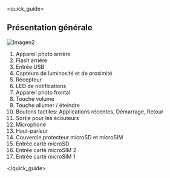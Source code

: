 <quick_guide>
## Présentation générale

![Imagen2](http://static.energysistem.com/images/manuals/42509/55e70a1092dbc.jpg)

1.	Appareil photo arrière
2.	Flash arrière
3.	Entrée USB
4.	Capteurs de luminosité et de proximité
5.	Récepteur
6.	LED de notifications
7.	Appareil photo frontal
8.	Touche volume
9.	Touche allumer / éteindre
10.	Boutons tactiles: Applications récentes, Démarrage, Retour
11.	Sortie pour les écouteurs
12.	Microphone
13.	Haut-parleur
14.	Couvercle protecteur microSD et microSIM
15.	Entrée cartè microSD
16.	Entrée cartè microSIM 2
17.	Entrée cartè microSIM 1


</quick_guide>
